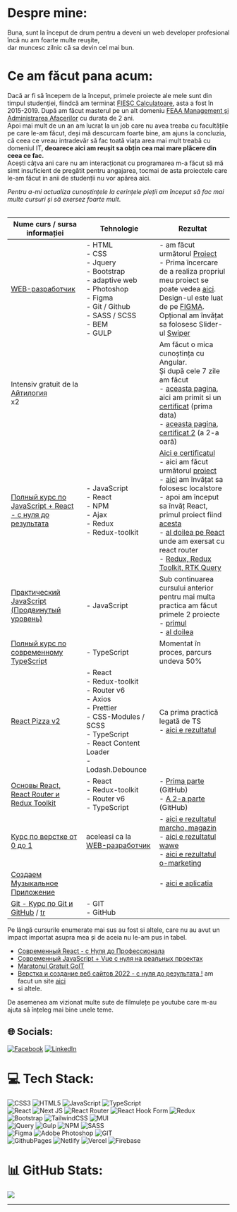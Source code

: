# Despre mine:

Buna, sunt la început de drum pentru a deveni un web developer profesional <br>
încă nu am foarte multe reușite, <br>
dar muncesc zilnic că sa devin cel mai bun.

# Ce am făcut pana acum:

Dacă ar fi să începem de la început, primele proiecte ale mele sunt din timpul studenției, fiindcă am terminat [FIESC Calculatoare](https://fiesc.usv.ro/), asta a fost în 2015-2019. După am făcut masterul pe un alt domeniu [FEAA Management și Administrarea Afacerilor](https://feaa.usv.ro/) cu durata de 2 ani.<br>
Apoi mai mult de un an am lucrat la un job care nu avea treaba cu facultățile pe care le-am făcut, deși mă descurcam foarte bine, am ajuns la concluzia, că ceea ce vreau intradevăr să fac toată viața area mai mult treabă cu domeniul IT, **deoarece aici am reușit sa obțin cea mai mare plăcere din ceea ce fac.** <br>
Acești câțva ani care nu am interacționat cu programarea m-a făcut să mă simt insuficient de pregătit pentru angajarea, tocmai de asta proiectele care le-am făcut in anii de studenții nu vor apărea aici.

_Pentru a-mi actualiza cunoștințele la cerințele pieții am început să fac mai multe cursuri și să exersez foarte mult_.  
<br>

| Nume curs / sursa informației                                                                                                          | Tehnologie                                                                                                                                                     | Rezultat                                                                                                                                                                                                                                                                                                                                                                                                                                                                                                                                                                 |
| -------------------------------------------------------------------------------------------------------------------------------------- | -------------------------------------------------------------------------------------------------------------------------------------------------------------- | ------------------------------------------------------------------------------------------------------------------------------------------------------------------------------------------------------------------------------------------------------------------------------------------------------------------------------------------------------------------------------------------------------------------------------------------------------------------------------------------------------------------------------------------------------------------------ |
| [WEB-разработчик](https://www.udemy.com/course/webdeveloper/)                                                                          | - HTML<br> - CSS<br> - Jquery<br> - Bootstrap<br> - adaptive web<br> - Photoshop<br> - Figma<br> - Git / Github<br> - SASS / SCSS<br> - BEM<br> - GULP         | - am făcut următorul [Proiect](https://bcristin.github.io/pulse/src/)<br> - Prima încercare de a realiza propriul meu proiect se poate vedea [aici](https://bcristin.github.io/first-my-project/). <br>Design-ul este luat de pe [FIGMA](https://www.figma.com/file/NlH3naDNbp8x1rGeS27GLy/Freelancer-portfolio?t=mMMPO9gbuVeqJevz-6).<br> Opțional am învățat sa folosesc Slider-ul [Swiper](https://swiperjs.com/) <br>                                                                                                                                                |
| Intensiv gratuit de la [Айтилогия](https://itlogia.ru/)<br>x2                                                                          |                                                                                                                                                                | Am făcut o mica cunoștința cu Angular. <br>Și după cele 7 zile am făcut <br>- [aceasta pagina](https://bcristin.github.io/cars-hw/), aici am primit si un [certificat](https://itlogia.ru/upload/images/intensive-participant-certificate/1670822876Q7AEr.jpeg) (prima data)<br> - [aceasta pagina](https://bcristin.github.io/burgers/), [certificat 2](https://itlogia.ru/upload/images/intensive-participant-certificate/1684217361NpJmb.jpeg) (a 2-a oară)                                                                                                           |
| [Полный курс по JavaScript + React - с нуля до результата](https://www.udemy.com/course/javascript_full/)                              | - JavaScript<br> - React<br> - NPM<br> - Ajax<br> - Redux<br>- Redux-toolkit                                                                                   | [Aici e certificatul](https://www.udemy.com/certificate/UC-10f17cb5-cb9a-40b8-9675-6e4241a07f2b/)<br> - aici am făcut următorul [proiect](https://bcristin.github.io/learnJS_food/)<br> - [aici](https://bcristin.github.io/Customizator/dist/) am învățat sa folosesc localstore<br> - apoi am început sa învăț React, primul proiect fiind [acesta](https://first-my-project-qe53.vercel.app/)<br> - [al doilea pe React](https://marvel-mcc6.vercel.app/) unde am exersat cu react router<br> - [Redux, Redux Toolkit, RTK Query](https://homework-redux.vercel.app/) |
| [Практический JavaScript (Продвинутый уровень)](https://www.udemy.com/course/javascript_practice/)                                     | - JavaScript<br>                                                                                                                                               | Sub continuarea cursului anterior pentru mai multa practica am făcut primele 2 proiecte <br> - [primul](https://bcristin.github.io/learnJS_Picture/dist/)<br> - [al doilea](https://bcristin.github.io/learnJS_Window/dist/)                                                                                                                                                                                                                                                                                                                                             |
| [Полный курс по современному TypeScript](https://www.udemy.com/course/modern_typescript/)                                              | - TypeScript                                                                                                                                                   | Momentat în proces, parcurs undeva 50%                                                                                                                                                                                                                                                                                                                                                                                                                                                                                                                                   |
| [React Pizza v2](https://www.youtube.com/playlist?list=PL0FGkDGJQjJG9eI85xM1_iLIf6BcEdaNl)                                             | - React<br>- Redux-toolkit<br>- Router v6<br>- Axios <br>- Prettier <br>- CSS-Modules / SCSS <br>- TypeScript <br>- React Content Loader <br>- Lodash.Debounce | Ca prima practică legată de TS <br> - [aici e rezultatul](https://react-pizza-archankov.vercel.app/)                                                                                                                                                                                                                                                                                                                                                                                                                                                                     |
| [Основы React, React Router и Redux Toolkit](https://purpleschool.ru/course/react-redux)                                               | - React<br>- Redux-toolkit<br>- Router v6<br>- TypeScript                                                                                                      | - [Prima parte](https://github.com/BCristin/journal-purple-school) (GitHub)<br> - [A 2-a parte](https://github.com/BCristin/pizza-app) (GitHub)                                                                                                                                                                                                                                                                                                                                                                                                                          |
| [Курс по верстке от 0 до 1](https://from0to1.com.ua/)                                                                                  | aceleasi ca la [WEB-разработчик](https://www.udemy.com/course/webdeveloper/)                                                                                   | - [aici e rezultatul marcho, magazin](https://bcristin.github.io/marcho/dist/)<br> - [aici e rezultatul wawe](https://bcristin.github.io/wawe/)<br> - [aici e rezultatul o-marketing](https://bcristin.github.io/o-marketing/)                                                                                                                                                                                                                                                                                                                                           |
| [Создаем Музыкальное Приложение](https://www.youtube.com/watch?v=ILkLgKGgels)                                                          |                                                                                                                                                                | - [aici e aplicatia](https://main--fancy-cannoli-530781.netlify.app/)                                                                                                                                                                                                                                                                                                                                                                                                                                                                                                    |
| [Git - Курс по Git и GitHub](https://www.udemy.com/course/git-github-ru/?couponCode=GITRUNOV2023) / [tr](https://youtu.be/O00FTZDxD0o) | - GIT<br>- GitHub                                                                                                                                              |                                                                                                                                                                                                                                                                                                                                                                                                                                                                                                                                                                          |

Pe lângă cursurile enumerate mai sus au fost si altele, care nu au avut un impact importat asupra mea și de aceia nu le-am pus in tabel.

- [Современный React - с Нуля до Профессионала](https://www.udemy.com/course/react-np/)
- [Современный JavaScript + Vue с нуля на реальных проектах](https://www.udemy.com/course/modern-javascript-from-beginning/)
- [Maratonul Gratuit GoIT](https://m.goit.global/ro/)
- [Верстка и создание веб сайтов 2022 - с нуля до результата !](https://www.udemy.com/course/dmitrii-fokeev-web-dev-essential/) am facut un site [aici ](https://bcristin.github.io/Fokeev_2/src/)
- si altele.

De asemenea am vizionat multe sute de filmulețe pe youtube care m-au ajuta să înțeleg mai bine unele teme.

## 🌐 Socials:

[![Facebook](https://img.shields.io/badge/Facebook-%231877F2.svg?logo=Facebook&logoColor=white)](https://www.facebook.com/tianncristian/)
[![LinkedIn](https://img.shields.io/badge/LinkedIn-%230077B5.svg?logo=linkedin&logoColor=white)](https://www.linkedin.com/in/cristin-balan-793471109/)

# 💻 Tech Stack:

![CSS3](https://img.shields.io/badge/css3-%231572B6.svg?style=for-the-badge&logo=css3&logoColor=white)
![HTML5](https://img.shields.io/badge/html5-%23E34F26.svg?style=for-the-badge&logo=html5&logoColor=white)
![JavaScript](https://img.shields.io/badge/javascript-%23323330.svg?style=for-the-badge&logo=javascript&logoColor=%23F7DF1E)
![TypeScript](https://img.shields.io/badge/typescript-%23007ACC.svg?style=for-the-badge&logo=typescript&logoColor=white) <br>
![React](https://img.shields.io/badge/react-%2320232a.svg?style=for-the-badge&logo=react&logoColor=%2361DAFB)
![Next JS](https://img.shields.io/badge/Next-black?style=for-the-badge&logo=next.js&logoColor=white)
![React Router](https://img.shields.io/badge/React_Router-CA4245?style=for-the-badge&logo=react-router&logoColor=white)
![React Hook Form](https://img.shields.io/badge/React%20Hook%20Form-%23EC5990.svg?style=for-the-badge&logo=reacthookform&logoColor=white)
![Redux](https://img.shields.io/badge/redux-%23593d88.svg?style=for-the-badge&logo=redux&logoColor=white) <br>
![Bootstrap](https://img.shields.io/badge/bootstrap-%238511FA.svg?style=for-the-badge&logo=bootstrap&logoColor=white)
![TailwindCSS](https://img.shields.io/badge/tailwindcss-%2338B2AC.svg?style=for-the-badge&logo=tailwind-css&logoColor=white)
![MUI](https://img.shields.io/badge/MUI-%230081CB.svg?style=for-the-badge&logo=mui&logoColor=white) <br>
![jQuery](https://img.shields.io/badge/jquery-%230769AD.svg?style=for-the-badge&logo=jquery&logoColor=white)
![Gulp](https://img.shields.io/badge/GULP-%23CF4647.svg?style=for-the-badge&logo=gulp&logoColor=white)
![NPM](https://img.shields.io/badge/NPM-%23CB3837.svg?style=for-the-badge&logo=npm&logoColor=white)
![SASS](https://img.shields.io/badge/SASS-hotpink.svg?style=for-the-badge&logo=SASS&logoColor=white) <br>
![Figma](https://img.shields.io/badge/figma-%23F24E1E.svg?style=for-the-badge&logo=figma&logoColor=white)
![Adobe Photoshop](https://img.shields.io/badge/adobe%20photoshop-%2331A8FF.svg?style=for-the-badge&logo=adobe%20photoshop&logoColor=white)
![GIT](https://img.shields.io/badge/Git-fc6d26?style=for-the-badge&logo=git&logoColor=white)<br>
![GithubPages](https://img.shields.io/badge/github%20pages-121013?style=for-the-badge&logo=github&logoColor=white)
![Netlify](https://img.shields.io/badge/netlify-%23000000.svg?style=for-the-badge&logo=netlify&logoColor=#00C7B7)
![Vercel](https://img.shields.io/badge/vercel-%23000000.svg?style=for-the-badge&logo=vercel&logoColor=white)
![Firebase](https://img.shields.io/badge/firebase-%23039BE5.svg?style=for-the-badge&logo=firebase)

# 📊 GitHub Stats:

![](https://github-readme-stats.vercel.app/api/top-langs/?username=BCristin&theme=react&hide_border=true&include_all_commits=false&count_private=false&layout=compact)

---
